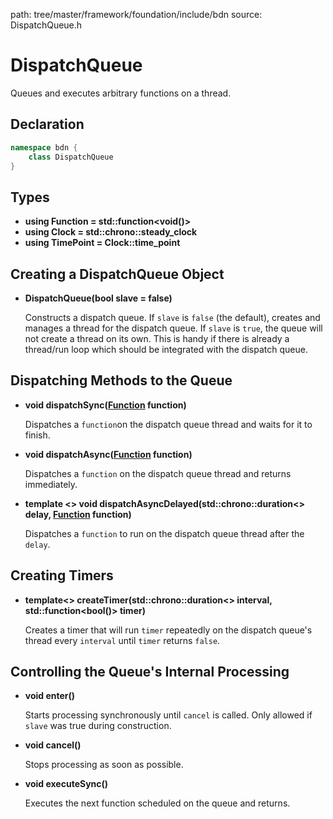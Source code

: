 path: tree/master/framework/foundation/include/bdn
source: DispatchQueue.h

# DispatchQueue

Queues and executes arbitrary functions on a thread.

## Declaration

```C++
namespace bdn {
	class DispatchQueue
}
```

## Types

* **using Function = std::function<void()\>**
* **using Clock = std::chrono::steady_clock**
* **using TimePoint = Clock::time_point**

## Creating a DispatchQueue Object

* **DispatchQueue(bool slave = false)**

	Constructs a dispatch queue. If `slave` is `false` (the default), creates and manages a thread for the dispatch queue. If `slave` is `true`, the queue will not create a thread on its own. This is handy if there is already a thread/run loop which should be integrated with the dispatch queue.

## Dispatching Methods to the Queue

* **void dispatchSync([Function](#types) function)**

	Dispatches a `function`on the dispatch queue thread and waits for it to finish.

* **void dispatchAsync([Function](#types) function)**

	Dispatches a `function` on the dispatch queue thread and returns immediately.

* **template <\> void dispatchAsyncDelayed(std::chrono::duration<\> delay, [Function](#types) function)**

	Dispatches a `function` to run on the dispatch queue thread after the `delay`.

## Creating Timers

* **template<\> createTimer(std::chrono::duration<\> interval, std::function<bool()\> timer)**

	Creates a timer that will run `timer` repeatedly on the dispatch queue's thread every `interval` until `timer` returns `false`.

## Controlling the Queue's Internal Processing

* **void enter()**

	Starts processing synchronously until `cancel` is called. Only allowed if `slave` was true during construction.

* **void cancel()**

	Stops processing as soon as possible.

* **void executeSync()**

	Executes the next function scheduled on the queue and returns.